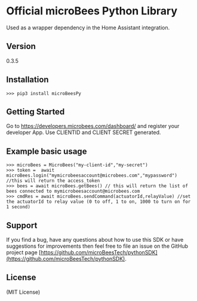Official microBees Python Library
===============================

Used as a wrapper dependency in the Home Assistant integration.

Version
-------

0.3.5

Installation
------------

    >>> pip3 install microBeesPy

Getting Started
---------------
Go to https://developers.microbees.com/dashboard/ and register your developer App.
Use CLIENTID and CLIENT SECRET generated.

Example basic usage
-------------------

    >>> microBees = MicroBees("my-client-id","my-secret")
    >>> token =  await microBees.login("mymicrobeesaccount@microbees.com","mypassword") //this will return the access_token
    >>> bees = await microBees.getBees() // this will return the list of bees connected to mymicrobeesaccount@microbees.com
    >>> cmdRes = await microBees.sendCommand(actuatorId,relayValue) //set the actuatorId to relay value (0 to off, 1 to on, 1000 to turn on for 1 second)

Support
-------

If you find a bug, have any questions about how to use this SDK or have suggestions for improvements then feel free to
file an issue on the GitHub project page [https://github.com/microBeesTech/pythonSDK](https://github.com/microBeesTech/pythonSDK).

License
-------

(MIT License)
